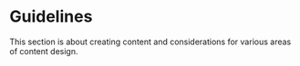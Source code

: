 # Guidelines
This section is about creating content and considerations for various areas of content design.